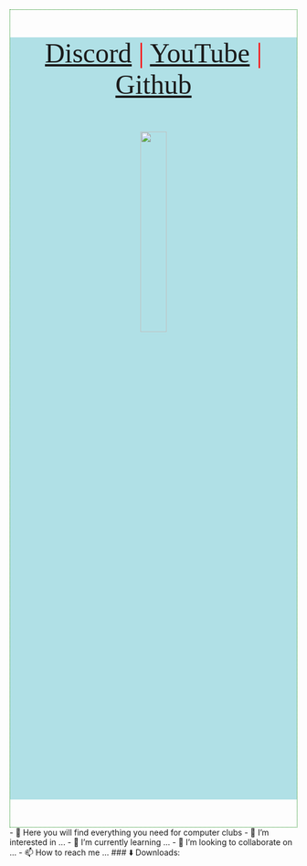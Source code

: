 <div style="color: red; font-size: 48; font-family: 'Verdana'; float: right; border: 1px dotted green">
<p align='center' style='background-color:powderblue;' >
  <a href="https://discord.gg/kaneki">Discord</a> |
  <a href="https://www.youtube.com/channel/UC-XII5SSqbMOF1UX3N0Gl8g" >YouTube</a> |
  <a href="https://github.com/KanekiWeb">Github</a><br><br>
  <img src="https://thumbs.gfycat.com/ActiveGloomyGuernseycow-size_restricted.gif" style="width: 30%" >
</p>
</div>
- 👋 Here you will find everything you need for computer clubs
- 👀 I’m interested in ...
- 🌱 I’m currently learning ...
- 💞️ I’m looking to collaborate on ...
- 📫 How to reach me ...
### ⬇️ Downloads:
<!---
meteor2024/meteor2024 is a ✨ special ✨ repository because its `README.md` (this file) appears on your GitHub profile.
You can click the Preview link to take a look at your changes.
--->
